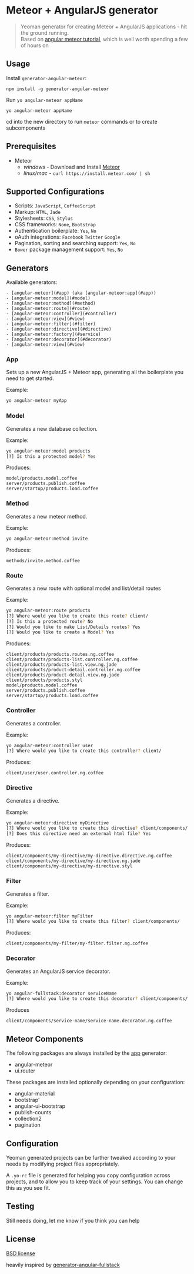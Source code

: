 # Meteor + AngularJS generator

> Yeoman generator for creating Meteor + AngularJS applications - hit the ground running.  
> Based on [angular meteor tutorial](http://angular-meteor.com/tutorial), which is well worth spending a few of hours on

## Usage

Install `generator-angular-meteor`:
```
npm install -g generator-angular-meteor
```

Run `yo angular-meteor appName`
```
yo angular-meteor appName
```

cd into the new directory to run `meteor` commands or to create subcomponents

## Prerequisites

* Meteor
    - *windows* -  Download and Install [Meteor](https://www.meteor.com/)
    - *linux/mac* - `curl https://install.meteor.com/ | sh`

## Supported Configurations

* Scripts: `JavaScript`, `CoffeeScript`
* Markup:  `HTML`, `Jade`
* Stylesheets: `CSS`, `Stylus`
* CSS frameworks: `None`, `Bootstrap`
* Authentication boilerplate: `Yes`, `No`
* oAuth integrations: `Facebook` `Twitter` `Google`
* Pagination, sorting and searching support: `Yes`, `No`
* `Bower` package management support: `Yes`, `No`

## Generators

Available generators:

    - [angular-meteor](#app) (aka [angular-meteor:app](#app))
    - [angular-meteor:model](#model)
    - [angular-meteor:method](#method)
    - [angular-meteor:route](#route)
    - [angular-meteor:controller](#controller)
    - [angular-meteor:view](#view)
    - [angular-meteor:filter](#filter)
    - [angular-meteor:directive](#directive)
    - [angular-meteor:factory](#service)
    - [angular-meteor:decorator](#decorator)
    - [angular-meteor:view](#view)

### App
Sets up a new AngularJS + Meteor app, generating all the boilerplate you need to get started.

Example:
```bash
yo angular-meteor myApp
```

### Model
Generates a new database collection.


Example:
```bash
yo angular-meteor:model products
[?] Is this a protected model? Yes
```

Produces:

    model/products.model.coffee
    server/products.publish.coffee
    server/startup/products.load.coffee

### Method
Generates a new meteor method.


Example:
```bash
yo angular-meteor:method invite
```

Produces:

    methods/invite.method.coffee

### Route
Generates a new route with optional model and list/detail routes

Example:
```bash
yo angular-meteor:route products
[?] Where would you like to create this route? client/
[?] Is this a protected route? No
[?] Would you like to make List/Details routes? Yes
[?] Would you like to create a Model? Yes
```

Produces:

    client/products/products.routes.ng.coffee
    client/products/products-list.controller.ng.coffee
    client/products/products-list.view.ng.jade
    client/products/product-detail.controller.ng.coffee
    client/products/product-detail.view.ng.jade
    client/products/products.styl
    model/products.model.coffee
    server/products.publish.coffee
    server/startup/products.load.coffee


### Controller
Generates a controller.

Example:
```bash
yo angular-meteor:controller user
[?] Where would you like to create this controller? client/
```

Produces:

    client/user/user.controller.ng.coffee

### Directive
Generates a directive.

Example:
```bash
yo angular-meteor:directive myDirective
[?] Where would you like to create this directive? client/components/
[?] Does this directive need an external html file? Yes
```

Produces:

    client/components/my-directive/my-directive.directive.ng.coffee
    client/components/my-directive/my-directive.ng.jade
    client/components/my-directive/my-directive.styl

### Filter
Generates a filter.

Example:
```bash
yo angular-meteor:filter myFilter
[?] Where would you like to create this filter? client/components/
```

Produces:

    client/components/my-filter/my-filter.filter.ng.coffee

### Decorator
Generates an AngularJS service decorator.

Example:
```bash
yo angular-fullstack:decorator serviceName
[?] Where would you like to create this decorator? client/components/
```

Produces

    client/components/service-name/service-name.decorator.ng.coffee


## Meteor Components

The following packages are always installed by the [app](#app) generator:

* angular-meteor
* ui.router

These packages are installed optionally depending on your configuration:

* angular-material
* bootstrap'
* angular-ui-bootstrap
* publish-counts
* collection2
* pagination

## Configuration
Yeoman generated projects can be further tweaked according to your needs by modifying project files appropriately.

A `.yo-rc` file is generated for helping you copy configuration across projects, and to allow you to keep track of your settings. You can change this as you see fit.

## Testing

Still needs doing, let me know if you think you can help

## License

[BSD license](http://opensource.org/licenses/bsd-license.php)
  
heavily inspired by [generator-angular-fullstack](https://github.com/DaftMonk/generator-angular-fullstack)
